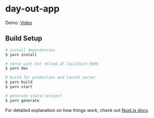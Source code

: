 # day-out-app

Demo: [Video](https://github.com/theissn/day-out-app/blob/master/demo.mov?raw=true)

## Build Setup

```bash
# install dependencies
$ yarn install

# serve with hot reload at localhost:3000
$ yarn dev

# build for production and launch server
$ yarn build
$ yarn start

# generate static project
$ yarn generate
```

For detailed explanation on how things work, check out [Nuxt.js docs](https://nuxtjs.org).
